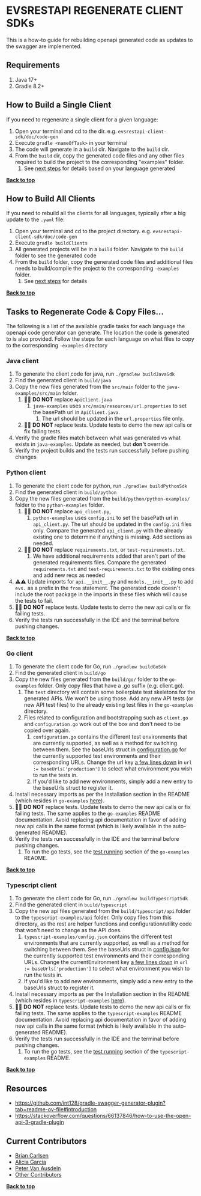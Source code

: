 <a name="top" />

# EVSRESTAPI REGENERATE CLIENT SDKs

This is a how-to guide for rebuilding openapi generated code as updates to the swagger are implemented.

## Requirements

1. Java 17+
2. Gradle 8.2+

## How to Build a Single Client

If you need to regenerate a single client for a given language:

1. Open your terminal and cd to the dir. e.g. `evsrestapi-client-sdk/doc/code-gen`
2. Execute `gradle <nameOfTask>` in your terminal
3. The code will generate in a `build` dir. Navigate to the `build` dir.
4. From the `build` dir, copy the generated code files and any other files required to build the project to the
   corresponding "examples" folder.
   1. See [next steps](#tasks-to-regenerate-code--copy-files) for details based on your language generated

**[Back to top](#evsrestapi-regenerate-client-sdks)**

## How to Build All Clients

If you need to rebuild all the clients for all languages, typically after a big update to the `.yaml` file:

1. Open your terminal and cd to the project directory. e.g. `evsrestapi-client-sdk/doc/code-gen`
2. Execute `gradle buildClients`
3. All generated projects will be in a `build` folder. Navigate to the `build` folder to see the generated code
4. From the `build` folder, copy the generated code files and additional files needs to build/compile the project to the
   corresponding `-examples` folder.
   1. See [next steps](#tasks-to-regenerate-code--copy-files) for details

**[Back to top](#evsrestapi-regenerate-client-sdks)**

## Tasks to Regenerate Code & Copy Files...

The following is a list of the available gradle tasks for each language the openapi code generator can generate. The
location the code is generated to is also provided. Follow the steps for each language on what files to copy to the
corresponding `-examples` directory

### Java client

1. To generate the client code for java, run `./gradlew buildJavaSdk`
2. Find the generated client in `build/java`
3. Copy the new files generated from the `src/main` folder to the `java-examples/src/main` folder.
   1. 🚫🚫 **DO NOT** replace `ApiClient.java`
      1. `java-examples` uses `src/main/resources/url.properties` to set the basePath url in `ApiClient.java`.
         1. The url should be updated in the `url.properties` file only.
   2. 🚫🚫 **DO NOT** replace tests. Update tests to demo the new api calls or fix failing tests.
4. Verify the gradle files match between what was generated vs what exists in `java-examples`. Update as needed, but
   **don't** override.
5. Verify the project builds and the tests run successfully before pushing changes

### Python client

1. To generate the client code for python, run `./gradlew buildPythonSdk`
2. Find the generated client in `build/python`
3. Copy the new files generated from the `build/python/python-examples/` folder to the `python-examples` folder.
   1. 🚫🚫 **DO NOT** replace `api_client.py`,
      1. `python-examples` uses `config.ini` to set the basePath url in `api_client.py`. The url should be updated in
         the `config.ini` files only. Compare the generated `api_client.py` with the already existing one to determine
         if anything is missing. Add sections as needed.
   2. 🚫🚫 **DO NOT** replace `requirements.txt`, or `test-requirements.txt`.
      1. We have additional requirements added that aren't part of the generated requirements files. Compare the
         generated `requirements.txt` and `test-requirements.txt` to the existing ones and add new reqs as needed
4. ⚠️⚠️ Update imports for `api.__init__.py` and `models.__init__.py` to add `evs.` as a prefix in the `from` statement. The generated
   code doesn't include the root package in the imports in these files which will cause the tests to fail.
5. 🚫🚫 **DO NOT** replace tests. Update tests to demo the new api calls or fix failing tests.
6. Verify the tests run successfully in the IDE and the terminal before pushing changes.

**[Back to top](#evsrestapi-regenerate-client-sdks)**

### Go client

1. To generate the client code for Go, run `./gradlew buildGoSdk`
2. Find the generated client in `build/go`
3. Copy the new files generated from the `build/go/` folder to the `go-examples` folder. Only copy files that have a .go suffix (e.g. client.go).
   1. The `test` directory will contain some boilerplate test skeletons for the generated APIs. We won't be using those. Add any new API tests (or new API test files) to the already existing test files in the `go-examples` directory.
   2. Files related to configuration and bootstrapping such as `client.go` and `configuration.go` work out of the box and don't need to be copied over again.
      1. `configuration.go` contains the different test environments that are currently supported, as well as a method for switching between them. See the baseUrls struct in [configuration.go](../../go-examples/configuration.go#L90) for the currently supported test environments and their corresponding URLs. Change the url key [a few lines down](../../go-examples/configuration.go#L99) in `url := baseUrls['production']` to select what environment you wish to run the tests in.
      2. If you'd like to add new environments, simply add a new entry to the baseUrls struct to register it.
4. Install necessary imports as per the Installation section in the README (which resides in `go-examples` [here](../../go-examples/README.md#installation)).
5. 🚫🚫 **DO NOT** replace tests. Update tests to demo the new api calls or fix failing tests. The same applies to the `go-examples` README documentation. Avoid replacing api documentation in favor of adding new api calls in the same format (which is likely available in the auto-generated README).
6. Verify the tests run successfully in the IDE and the terminal before pushing changes.
   1. To run the go tests, see the [test running](../../go-examples/README.md#test-running) section of the `go-examples` README.

**[Back to top](#evsrestapi-regenerate-client-sdks)**

### Typescript client

1. To generate the client code for Go, run `./gradlew buildTypescriptSdk`
2. Find the generated client in `build/typescript`
3. Copy the new api files generated from the `build/typescript/api` folder to the `typescript-examples/api` folder. Only copy files from this directory, as the rest are helper functions and configuration/utility code that won't need to change as the API does.
   1. `typescript-examples/config.json` contains the different test environments that are currently supported, as well as a method for switching between them. See the baseUrls struct in [config.json](../../typescript-examples/config.json#L2) for the currently supported test environments and their corresponding URLs. Change the currentEnvironment key [a few lines down](../../typescript-examples/config.json#L8) in `url := baseUrls['production']` to select what environment you wish to run the tests in.
   2. If you'd like to add new environments, simply add a new entry to the baseUrls struct to register it.
4. Install necessary imports as per the Installation section in the README (which resides in `typescript-examples` [here](../../typescript-examples/README.md#installation)).
5. 🚫🚫 **DO NOT** replace tests. Update tests to demo the new api calls or fix failing tests. The same applies to the `typescript-examples` README documentation. Avoid replacing api documentation in favor of adding new api calls in the same format (which is likely available in the auto-generated README).
6. Verify the tests run successfully in the IDE and the terminal before pushing changes.
   1. To run the go tests, see the [test running](../../typescript-examples/README.md#test-running) section of the `typescript-examples` README.

**[Back to top](#evsrestapi-regenerate-client-sdks)**

## Resources

- <https://github.com/int128/gradle-swagger-generator-plugin?tab=readme-ov-file#introduction>
- <https://stackoverflow.com/questions/66137846/how-to-use-the-open-api-3-gradle-plugin>

## Current Contributors

- [Brian Carlsen](https://github.com/bcarlsenca)
- [Alicia Garcia](https://github.com/gaaliciA1990)
- [Peter Van Ausdeln](https://github.com/peter-va)
- [Other Contributors](https://github.com/NCIEVS/evsrestapi-client-SDK/graphs/contributors)

**[Back to top](#evsrestapi-regenerate-client-sdks)**
